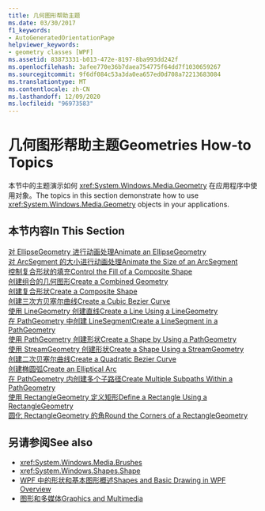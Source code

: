 ```yaml
---
title: 几何图形帮助主题
ms.date: 03/30/2017
f1_keywords:
- AutoGeneratedOrientationPage
helpviewer_keywords:
- geometry classes [WPF]
ms.assetid: 83873331-b013-472e-8197-8ba993dd242f
ms.openlocfilehash: 3afee770e36b7daea754775f64dd7f1030659267
ms.sourcegitcommit: 9f6df084c53a3da0ea657ed0d708a72213683084
ms.translationtype: MT
ms.contentlocale: zh-CN
ms.lasthandoff: 12/09/2020
ms.locfileid: "96973583"
---
```

# <a name="geometries-how-to-topics"></a><span data-ttu-id="4e7fc-102">几何图形帮助主题</span><span class="sxs-lookup"><span data-stu-id="4e7fc-102">Geometries How-to Topics</span></span>
<span data-ttu-id="4e7fc-103">本节中的主题演示如何 <xref:System.Windows.Media.Geometry> 在应用程序中使用对象。</span><span class="sxs-lookup"><span data-stu-id="4e7fc-103">The topics in this section demonstrate how to use <xref:System.Windows.Media.Geometry> objects in your applications.</span></span>  
  
## <a name="in-this-section"></a><span data-ttu-id="4e7fc-104">本节内容</span><span class="sxs-lookup"><span data-stu-id="4e7fc-104">In This Section</span></span>  
 [<span data-ttu-id="4e7fc-105">对 EllipseGeometry 进行动画处理</span><span class="sxs-lookup"><span data-stu-id="4e7fc-105">Animate an EllipseGeometry</span></span>](how-to-animate-an-ellipsegeometry.md)  
 [<span data-ttu-id="4e7fc-106">对 ArcSegment 的大小进行动画处理</span><span class="sxs-lookup"><span data-stu-id="4e7fc-106">Animate the Size of an ArcSegment</span></span>](how-to-animate-the-size-of-an-arcsegment.md)  
 [<span data-ttu-id="4e7fc-107">控制复合形状的填充</span><span class="sxs-lookup"><span data-stu-id="4e7fc-107">Control the Fill of a Composite Shape</span></span>](how-to-control-the-fill-of-a-composite-shape.md)  
 [<span data-ttu-id="4e7fc-108">创建组合的几何图形</span><span class="sxs-lookup"><span data-stu-id="4e7fc-108">Create a Combined Geometry</span></span>](how-to-create-a-combined-geometry.md)  
 [<span data-ttu-id="4e7fc-109">创建复合形状</span><span class="sxs-lookup"><span data-stu-id="4e7fc-109">Create a Composite Shape</span></span>](how-to-create-a-composite-shape.md)  
 [<span data-ttu-id="4e7fc-110">创建三次方贝塞尔曲线</span><span class="sxs-lookup"><span data-stu-id="4e7fc-110">Create a Cubic Bezier Curve</span></span>](how-to-create-a-cubic-bezier-curve.md)  
 [<span data-ttu-id="4e7fc-111">使用 LineGeometry 创建直线</span><span class="sxs-lookup"><span data-stu-id="4e7fc-111">Create a Line Using a LineGeometry</span></span>](how-to-create-a-line-using-a-linegeometry.md)  
 [<span data-ttu-id="4e7fc-112">在 PathGeometry 中创建 LineSegment</span><span class="sxs-lookup"><span data-stu-id="4e7fc-112">Create a LineSegment in a PathGeometry</span></span>](how-to-create-a-linesegment-in-a-pathgeometry.md)  
 [<span data-ttu-id="4e7fc-113">使用 PathGeometry 创建形状</span><span class="sxs-lookup"><span data-stu-id="4e7fc-113">Create a Shape by Using a PathGeometry</span></span>](how-to-create-a-shape-by-using-a-pathgeometry.md)  
 [<span data-ttu-id="4e7fc-114">使用 StreamGeometry 创建形状</span><span class="sxs-lookup"><span data-stu-id="4e7fc-114">Create a Shape Using a StreamGeometry</span></span>](how-to-create-a-shape-using-a-streamgeometry.md)  
 [<span data-ttu-id="4e7fc-115">创建二次贝塞尔曲线</span><span class="sxs-lookup"><span data-stu-id="4e7fc-115">Create a Quadratic Bezier Curve</span></span>](how-to-create-a-quadratic-bezier-curve.md)  
 [<span data-ttu-id="4e7fc-116">创建椭圆弧</span><span class="sxs-lookup"><span data-stu-id="4e7fc-116">Create an Elliptical Arc</span></span>](how-to-create-an-elliptical-arc.md)  
 [<span data-ttu-id="4e7fc-117">在 PathGeometry 内创建多个子路径</span><span class="sxs-lookup"><span data-stu-id="4e7fc-117">Create Multiple Subpaths Within a PathGeometry</span></span>](how-to-create-multiple-subpaths-within-a-pathgeometry.md)  
 [<span data-ttu-id="4e7fc-118">使用 RectangleGeometry 定义矩形</span><span class="sxs-lookup"><span data-stu-id="4e7fc-118">Define a Rectangle Using a RectangleGeometry</span></span>](how-to-define-a-rectangle-using-a-rectanglegeometry.md)  
 [<span data-ttu-id="4e7fc-119">圆化 RectangleGeometry 的角</span><span class="sxs-lookup"><span data-stu-id="4e7fc-119">Round the Corners of a RectangleGeometry</span></span>](how-to-round-the-corners-of-a-rectanglegeometry.md)  
  
## <a name="see-also"></a><span data-ttu-id="4e7fc-120">另请参阅</span><span class="sxs-lookup"><span data-stu-id="4e7fc-120">See also</span></span>

- <xref:System.Windows.Media.Brushes>
- <xref:System.Windows.Shapes.Shape>
- [<span data-ttu-id="4e7fc-121">WPF 中的形状和基本图形概述</span><span class="sxs-lookup"><span data-stu-id="4e7fc-121">Shapes and Basic Drawing in WPF Overview</span></span>](shapes-and-basic-drawing-in-wpf-overview.md)
- [<span data-ttu-id="4e7fc-122">图形和多媒体</span><span class="sxs-lookup"><span data-stu-id="4e7fc-122">Graphics and Multimedia</span></span>](index.md)
